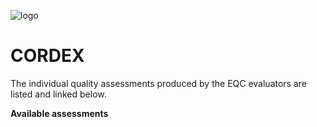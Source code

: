 ![logo](../../LogoLine_horizon_C3S.png)

# CORDEX

The individual quality assessments produced by the EQC evaluators are listed and linked below.

**Available assessments**

```{tableofcontents}
```
